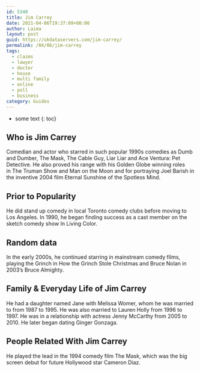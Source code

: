 ```yaml
---
id: 5340
title: Jim Carrey
date: 2021-04-06T19:37:09+00:00
author: Laima
layout: post
guid: https://ukdataservers.com/jim-carrey/
permalink: /04/06/jim-carrey
tags:
  - claims
  - lawyer
  - doctor
  - house
  - multi family
  - online
  - poll
  - business
category: Guides
---
```


* some text
{: toc}


## Who is Jim Carrey
                  
                  
                  
Comedian and actor who starred in such popular 1990s comedies as Dumb and Dumber, The Mask, The Cable Guy, Liar Liar and Ace Ventura: Pet Detective. He also proved his range with his Golden Globe winning roles in The Truman Show and Man on the Moon and for portraying Joel Barish in the inventive 2004 film Eternal Sunshine of the Spotless Mind.
                  
              
            
              
            
                
                
                
## Prior to Popularity
                  
                  
                  
He did stand up comedy in local Toronto comedy clubs before moving to Los Angeles. In 1990, he began finding success as a cast member on the sketch comedy show In Living Color.
                  
              
            
              
            
                
                
                
## Random data
                  
                  
                  
In the early 2000s, he continued starring in mainstream comedy films, playing the Grinch in How the Grinch Stole Christmas and Bruce Nolan in 2003&#8217;s Bruce Almighty.
                  
              
            
              
            
                
                
                
## Family & Everyday Life of Jim Carrey
                  
                  
                  
He had a daughter named Jane with Melissa Womer, whom he was married to from 1987 to 1995. He was also married to Lauren Holly from 1996 to 1997. He was in a relationship with actress Jenny McCarthy from 2005 to 2010. He later began dating Ginger Gonzaga.
                  
              
            
              
            
                
                
                
## People Related With Jim Carrey
                  
                  
                  
He played the lead in the 1994 comedy film The Mask, which was the big screen debut for future Hollywood star Cameron Diaz.
                  
              
            
              
            
                
              
            
              
              
            
            
              
            
          
          
          